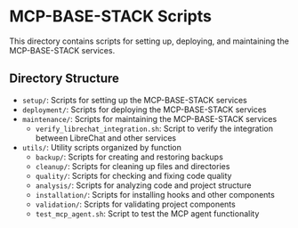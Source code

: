 # MCP-BASE-STACK Scripts

This directory contains scripts for setting up, deploying, and maintaining the MCP-BASE-STACK services.

## Directory Structure

- `setup/`: Scripts for setting up the MCP-BASE-STACK services
- `deployment/`: Scripts for deploying the MCP-BASE-STACK services
- `maintenance/`: Scripts for maintaining the MCP-BASE-STACK services
  - `verify_librechat_integration.sh`: Script to verify the integration between LibreChat and other services
- `utils/`: Utility scripts organized by function
  - `backup/`: Scripts for creating and restoring backups
  - `cleanup/`: Scripts for cleaning up files and directories
  - `quality/`: Scripts for checking and fixing code quality
  - `analysis/`: Scripts for analyzing code and project structure
  - `installation/`: Scripts for installing hooks and other components
  - `validation/`: Scripts for validating project components
  - `test_mcp_agent.sh`: Script to test the MCP agent functionality